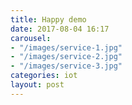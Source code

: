 ```yaml
---
title: Happy demo
date: 2017-08-04 16:17
carousel:
- "/images/service-1.jpg"
- "/images/service-2.jpg"
- "/images/service-3.jpg"
categories: iot
layout: post
---
```

